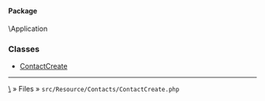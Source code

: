 ## 

#### Package
\Application







### Classes
* [ContactCreate](classes/ContactCreate)






***
[\\](Home) » Files » `src/Resource/Contacts/ContactCreate.php`
